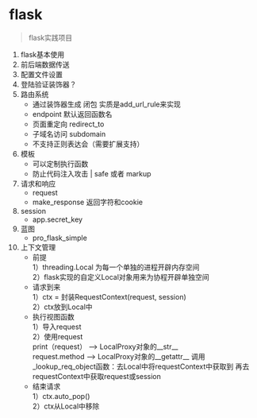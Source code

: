 # flask
>flask实践项目  
1. flask基本使用
2. 前后端数据传送
3. 配置文件设置
4. 登陆验证装饰器？
5. 路由系统
    * 通过装饰器生成 闭包 实质是add_url_rule来实现
    * endpoint 默认返回函数名
    * 页面重定向 redirect_to
    * 子域名访问 subdomain
    * 不支持正则表达会（需要扩展支持）
6. 模板
    * 可以定制执行函数
    * 防止代码注入攻击 | safe 或者 markup
7. 请求和响应
    * request
    * make_response 返回字符和cookie         
8. session
    * app.secret_key
9. 蓝图
    * pro_flask_simple
10. 上下文管理   
    * 前提  
    1）threading.Local 为每一个单独的进程开辟内存空间  
    2）flask实现的自定义Local对象用来为协程开辟单独空间  
    * 请求到来   
    1）ctx = 封装RequestContext(request, session)     
    2）ctx放到Local中
    * 执行视图函数  
    1）导入request   
    2）使用request  
    print（request） --> LocalProxy对象的__str__    
       request.method --> LocalProxy对象的__getattr__
       调用_lookup_req_object函数：去Local中将requestContext中获取到
       再去requestContext中获取request或session
    * 结束请求  
    1）ctx.auto_pop()  
    2）ctx从Local中移除
       